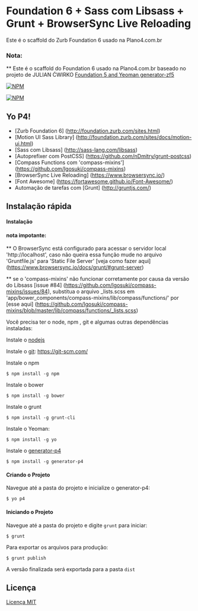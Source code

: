 # Foundation 6 + Sass com Libsass + Grunt + BrowserSync Live Reloading

Este é o scaffold do Zurb Foundation 6 usado na Plano4.com.br

### Nota:

** Este é o scaffold do Foundation 6 usado na Plano4.com.br baseado no projeto de JULIAN ĆWIRKO [Foundation 5 and Yeoman generator-zf5](http://julian.io/foundation-5-and-yeoman/)

[![NPM](https://nodei.co/npm/generator-p4.png?downloads=true&downloadRank=true&stars=true)](https://nodei.co/npm/generator-p4/)

[![NPM](https://nodei.co/npm-dl/generator-p4.png)](https://nodei.co/npm/generator-p4/)


## Yo P4!
* [Zurb Foundation 6] (http://foundation.zurb.com/sites.html)
* [Motion UI Sass Library] (http://foundation.zurb.com/sites/docs/motion-ui.html)
* [Sass com Libsass] (http://sass-lang.com/libsass)
* [Autoprefixer com PostCSS] (https://github.com/nDmitry/grunt-postcss)
* [Compass Functions com 'compass-mixins'] (https://github.com/Igosuki/compass-mixins)
* [BrowserSync Live Reloading] (https://www.browsersync.io/)
* [Font Awesome] (https://fortawesome.github.io/Font-Awesome/)
* Automação de tarefas com [Grunt] (http://gruntjs.com/)

## Instalação rápida

#### Instalação

#### nota impotante:
** O BrowserSync está configurado para acessar o servidor local 'http://localhost', caso não queira essa função mude no arquivo 'Gruntfile.js'
para 'Static File Server' [veja como fazer aqui] (https://www.browsersync.io/docs/grunt/#grunt-server)

** se o 'compass-mixins' não funcionar corretamente por causa da versão do Libsass [issue #84] (https://github.com/Igosuki/compass-mixins/issues/84), 
substitua o arquivo _lists.scss em 'app/bower_components/compass-mixins/lib/compass/functions/'
por [esse aqui] (https://github.com/Igosuki/compass-mixins/blob/master/lib/compass/functions/_lists.scss)

Você precisa ter o node, npm , git e algumas outras dependências instaladas:

Instale o [nodejs](https://nodejs.org/)

Instale o [git](https://git-scm.com/): https://git-scm.com/


Instale o npm

```
$ npm install -g npm
```

Instale o bower

```
$ npm install -g bower
```

Instale o grunt
```
$ npm install -g grunt-cli
```

Instale o Yeoman:

```
$ npm install -g yo
```

Instale o [generator-p4](https://www.npmjs.com/package/generator-p4)

```
$ npm install -g generator-p4
```

#### Criando o Projeto

Navegue até a pasta do projeto e inicialize o generator-p4:

```
$ yo p4
```

#### Iniciando o Projeto

Navegue até a pasta do projeto e digite `grunt` para iniciar:

```
$ grunt
```

Para exportar os arquivos para produção:

```
$ grunt publish
```

A versão finalizada será exportada para a pasta `dist`

## Licença

[Licença MIT](https://pt.wikipedia.org/wiki/Licen%C3%A7a_MIT)
